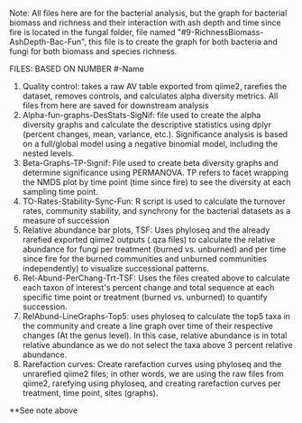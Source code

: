 Note: All files here are for the bacterial analysis, but the graph for bacterial biomass and richness and their interaction with ash depth and time since fire is located in the fungal folder, file named "#9-RichnessBiomass-AshDepth-Bac-Fun", this file is to create the graph for both bacteria and fungi for both biomass and species richness. 

FILES: BASED ON NUMBER #-Name
1. Quality control: takes a raw AV table exported from qiime2, rarefies the dataset, removes controls, and calculates alpha diversity metrics. All files from here are saved for downstream analysis 
2. Alpha-fun-graphs-DesStats-SigNif: file used to create the alpha diversity graphs and calculate the descriptive statistics using dplyr (percent changes, mean, variance, etc.). Significance analysis is based on a full/global model using a negative binomial model, including the nested levels. 
3. Beta-Graphs-TP-Signif: File used to create beta diversity graphs and determine significance using PERMANOVA. TP refers to facet wrapping the NMDS plot by time point (time since fire) to see the diversity at each sampling time point. 
4. TO-Rates-Stability-Sync-Fun: R script is used to calculate the turnover rates, community stability, and synchrony for the bacterial datasets as a measure of succession
5. Relative abundance bar plots, TSF: Uses phyloseq and the already rarefied exported qiime2 outputs (.qza files) to calculate the relative abundance for fungi per treatment (burned vs. unburned) and per time since fire for the burned communities and unburned communities independently) to visualize successional patterns. 
6. Rel-Abund-PerChang-Trt-TSF: Uses the files created above to calculate each taxon of interest's percent change and total sequence at each specific time point or treatment (burned vs. unburned) to quantify succession. 
7. RelAbund-LineGraphs-Top5: uses phyloseq to calculate the top5 taxa in the community and create a line graph over time of their respective changes (At the genus level). In this case, relative abundance is in total relative abundance as we do not select the taxa above 3 percent relative abundance. 
8. Rarefaction curves: Create rarefaction curves using phyloseq and the unrarefied qiime2 files; in other words, we are using the raw files from qiime2, rarefying using phyloseq, and creating rarefaction curves per treatment, time point, sites (graphs).

**See note above

